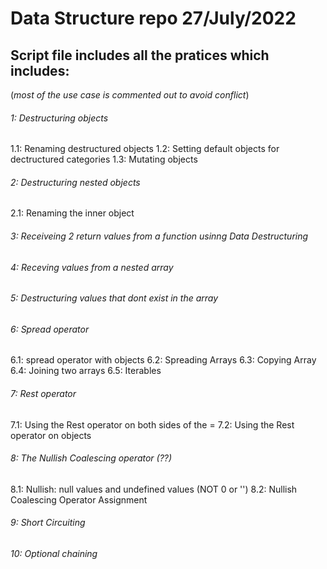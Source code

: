 # **Data Structure repo 27/July/2022**

## **Script file includes all the pratices which includes:**
(_most of the use case is commented out to avoid conflict_)


###### 1: Destructuring objects
1.1: Renaming destructured objects
1.2: Setting default objects for dectructured categories
1.3: Mutating objects

###### 2: Destructuring nested objects
2.1: Renaming the inner object

###### 3: Receiveing 2 return values from a function usinng Data Destructuring

###### 4: Receving values from a nested array

###### 5: Destructuring values that dont exist in the array

###### 6: Spread operator
6.1: spread operator with objects
6.2: Spreading Arrays
6.3: Copying Array
6.4: Joining two arrays
6.5: Iterables

###### 7: Rest operator
7.1: Using the Rest operator on both sides of the =
7.2: Using the Rest operator on objects

###### 8: The Nullish Coalescing operator (??)
8.1: Nullish: null values and undefined values (NOT 0 or '')
8.2: Nullish Coalescing Operator Assignment

###### 9: Short Circuiting

###### 10: Optional chaining
